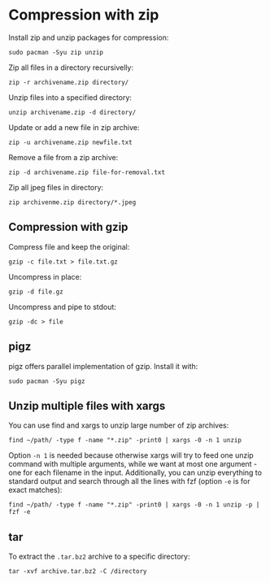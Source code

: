 # Compression with zip

Install zip and unzip packages for compression:
```
sudo pacman -Syu zip unzip
```

Zip all files in a directory recursivelly:
```
zip -r archivename.zip directory/
```

Unzip files into a specified directory:
```
unzip archivename.zip -d directory/
```

Update or add a new file in zip archive:
```
zip -u archivename.zip newfile.txt
```

Remove a file from a zip archive:
```
zip -d archivename.zip file-for-removal.txt
```

Zip all jpeg files in directory:
```
zip archivenme.zip directory/*.jpeg
```

## Compression with gzip

Compress file and keep the original:
```
gzip -c file.txt > file.txt.gz
```

Uncompress in place:
```
gzip -d file.gz
```

Uncompress and pipe to stdout:
```
gzip -dc > file
```

## pigz

pigz offers parallel implementation of gzip. Install it with:
```
sudo pacman -Syu pigz
```

## Unzip multiple files with xargs

You can use find and xargs to unzip large number of zip archives:
```
find ~/path/ -type f -name "*.zip" -print0 | xargs -0 -n 1 unzip
```

Option `-n 1` is needed because otherwise xargs will try to feed one unzip command with multiple arguments, while we want at most one argument - one for each filename in the input. Additionally, you can unzip everything to standard output and search through all the lines with fzf (option `-e` is for exact matches):
```
find ~/path/ -type f -name "*.zip" -print0 | xargs -0 -n 1 unzip -p | fzf -e
```

## tar

To extract the `.tar.bz2` archive to a specific directory:
```
tar -xvf archive.tar.bz2 -C /directory
``` 

